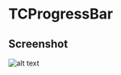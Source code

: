# TCProgressBar
## Screenshot
![alt text](https://github.com/talthent/TCProgressBar/blob/master/screenshot.png "TCProgressBar")

[logo]:  "TCProgressBar"
